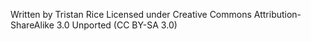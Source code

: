 Written by Tristan Rice
Licensed under Creative Commons Attribution-ShareAlike 3.0 Unported (CC BY-SA 3.0)
